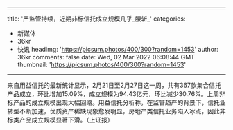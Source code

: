 
---
title: '严监管持续，近期非标信托成立规模几乎_腰斩_'
categories: 
 - 新媒体
 - 36kr
 - 快讯
headimg: 'https://picsum.photos/400/300?random=1453'
author: 36kr
comments: false
date: Wed, 02 Mar 2022 06:08:44 GMT
thumbnail: 'https://picsum.photos/400/300?random=1453'
---

<div>   
来自用益信托的最新统计显示，2月21日至2月27日这一周，共有367款集合信托产品成立，环比增加15.09%，成立规模为94.43亿元，环比减少30.76%。上周非标产品的成立规模出现大幅回缩。用益信托分析称，在监管趋严的背景下，信托业转型不断加速，优质资产稀缺现象愈发明显，房地产类信托业务陷入冰点，因此非标类产品成立规模显著下滑。（上证报）  
</div>
            